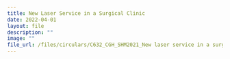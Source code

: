 ```yaml
---
title: New Laser Service in a Surgical Clinic
date: 2022-04-01
layout: file
description: ""
image: ""
file_url: /files/circulars/C632_​CGH_SHM2021_​New laser service in a surgical clinic.pdf
---
```

